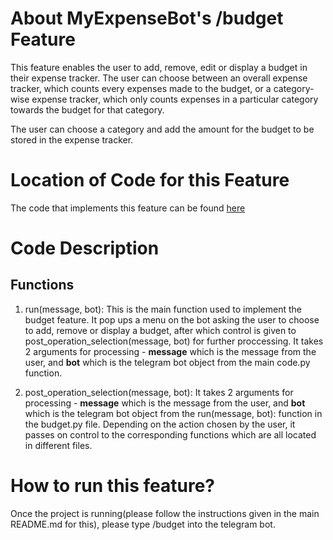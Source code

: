 # About MyExpenseBot's /budget Feature
This feature enables the user to add, remove, edit or display a budget in their expense tracker. The user can choose between an overall expense tracker, which counts every expenses made to the budget, or a category-wise expense tracker, which only counts expenses in a particular category towards the budget for that category.

The user can choose a category and add the amount for the budget to be stored in the expense tracker.

# Location of Code for this Feature
The code that implements this feature can be found [here](https://github.com/nainisha-b/MyExpenseBot/blob/main/code/budget.py)

# Code Description
## Functions

1. run(message, bot):
This is the main function used to implement the budget feature. It pop ups a menu on the bot asking the user to choose to add, remove or display a budget, after which control is given to post_operation_selection(message, bot) for further proccessing. It takes 2 arguments for processing - **message** which is the message from the user, and **bot** which is the telegram bot object from the main code.py function.

2. post_operation_selection(message, bot):
It takes 2 arguments for processing - **message** which is the message from the user, and **bot** which is the telegram bot object from the run(message, bot): function in the budget.py file. Depending on the action chosen by the user, it passes on control to the corresponding functions which are all located in different files.   


# How to run this feature?
Once the project is running(please follow the instructions given in the main README.md for this), please type /budget into the telegram bot.
